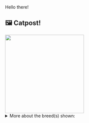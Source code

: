 Hello there!



## 🖼️ Catpost!

<sub>
    <img src="https://cdn2.thecatapi.com/images/gCEFbK7in.jpg" height="256">
</sub>


<details>
<summary>More about the breed(s) shown:</summary>

Breed: Abyssinian

Description: The Abyssinian is easy to care for, and a joy to have in your home. They’re affectionate cats and love both people and other animals.

Links:
<ul>
  <li>CFA http://cfa.org/Breeds/BreedsAB/Abyssinian.aspx</li>
  <li>Wikipedia https://en.wikipedia.org/wiki/Abyssinian_(cat)</li>
</ul> 

</details>
